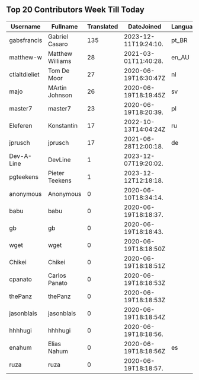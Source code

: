 ## Top 20 Contributors Week Till Today ##
|Username|Fullname|Translated|DateJoined|Language|
|--------|--------|----------|----------|-------|
|gabsfrancis|Gabriel Casaro|135|2023-12-11T19:24:10.|pt_BR|
|matthew-w|Matthew Williams|28|2021-03-01T11:40:28.|en_AU|
|ctlaltdieliet|Tom De Moor|27|2020-06-19T16:30:47Z|nl|
|majo|MArtin Johnson|26|2020-06-19T18:19:45Z|sv|
|master7|master7|23|2020-06-19T18:20:39.|pl|
|Eleferen|Konstantin|17|2022-10-13T14:04:24Z|ru|
|jprusch|jprusch|17|2021-06-28T12:00:18.|de|
|Dev-A-Line|DevLine|1|2023-12-07T19:20:02.||
|pgteekens|Pieter Teekens|1|2023-12-12T12:18:18.||
|anonymous|Anonymous|0|2020-06-10T18:34:14.||
|babu|babu|0|2020-06-19T18:18:37.||
|gb|gb|0|2020-06-19T18:18:43.||
|wget|wget|0|2020-06-19T18:18:50Z||
|Chikei|Chikei|0|2020-06-19T18:18:51Z||
|cpanato|Carlos Panato|0|2020-06-19T18:18:53Z||
|thePanz|thePanz|0|2020-06-19T18:18:53Z||
|jasonblais|jasonblais|0|2020-06-19T18:18:54Z||
|hhhhugi|hhhhugi|0|2020-06-19T18:18:56.||
|enahum|Elias  Nahum|0|2020-06-19T18:18:56Z|es|
|ruza|ruza|0|2020-06-19T18:18:57.||
